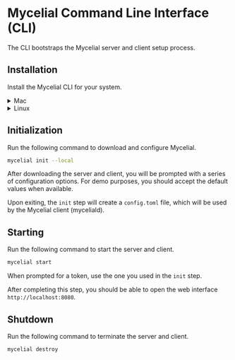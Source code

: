 # Mycelial Command Line Interface (CLI)

The CLI bootstraps the Mycelial server and client setup process.

## Installation


Install the Mycelial CLI for your system.

<details>
  <summary>Mac</summary>

  ```sh
  brew install mycelial/tap/mycelial
  ```

</details>

<details>
  <summary>Linux</summary>

  <details>
  <summary>Debian Based Linux x86_64</summary>

  ```sh
  curl -L https://github.com/mycelial/cli/releases/download/v0.1.4/mycelial_0.1.4_amd64.deb --output mycelial_amd64.deb
  dpkg -i ./mycelial_amd64.deb
  ```

  </details>

  <details>
  <summary>Debian Based Linux ARM64</summary>

  ```sh
  curl -L https://github.com/mycelial/cli/releases/download/v0.1.4/mycelial_0.1.4_arm64.deb --output mycelial_arm64.deb
  dpkg -i ./mycelial_arm64.deb
  ```

  </details>

  <details>
  <summary>Debian Based Linux ARM</summary>

  ```sh
  curl -L https://github.com/mycelial/cli/releases/download/v0.1.4/mycelial_0.1.4_armhf.deb --output mycelial_armhf.deb
  dpkg -i ./mycelial_armhf.deb
  ```

  </details>

  <details>
  <summary>Redhat Based Linux x86_64</summary>

  ```sh
  yum install https://github.com/mycelial/cli/releases/download/v0.1.4/mycelial-v0.1.4-1.x86_64.rpm 
  ```

  </details>

  <details>
  <summary>Redhat Based Linux ARM64</summary>

  ```sh
  yum install https://github.com/mycelial/cli/releases/download/v0.1.4/mycelial-v0.1.4-1.arm64.rpm 
  ```

  </details>

  <details>
  <summary>Redhat Based Linux ARM</summary>

  ```sh
  yum install https://github.com/mycelial/cli/releases/download/v0.1.4/mycelial-v0.1.4-1.armhf.rpm
  ```

  </details>

</details>

## Initialization

Run the following command to download and configure Mycelial.

```sh
mycelial init --local
```

After downloading the server and client, you will be prompted with a series of
configuration options. For demo purposes, you should accept the default values
when available.

Upon exiting, the `init` step will create a `config.toml` file, which will be
used by the Mycelial client (myceliald).

## Starting

Run the following command to start the server and client.

```sh
mycelial start
```

When prompted for a token, use the one you used in the `init` step.

After completing this step, you should be able to open the web interface 
`http://localhost:8080`.

## Shutdown

Run the following command to terminate the server and client.

```sh
mycelial destroy
```